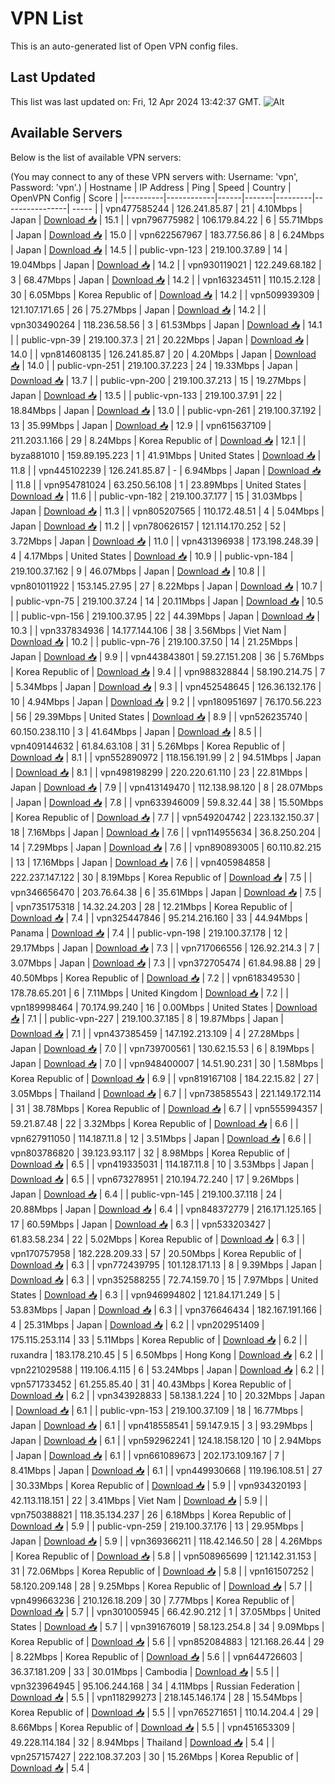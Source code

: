 # VPN List

This is an auto-generated list of Open VPN config files.

## Last Updated

This list was last updated on: Fri, 12 Apr 2024 13:42:37 GMT.
![Alt](https://repobeats.axiom.co/api/embed/186b98318ef1479477931607c1ad7d823f12451f.svg "Repobeats analytics image")

## Available Servers

Below is the list of available VPN servers:

(You may connect to any of these VPN servers with: Username: 'vpn', Password: 'vpn'.)
| Hostname | IP Address | Ping | Speed | Country | OpenVPN Config | Score |
|----------|------------|------|-------|---------|----------------| ----- |
| vpn477585244 | 126.241.85.87 | 21 | 4.10Mbps | Japan | [Download 📥](./configs/server_0_JP.ovpn) | 15.1 |
| vpn796775982 | 106.179.84.22 | 6 | 55.71Mbps | Japan | [Download 📥](./configs/server_1_JP.ovpn) | 15.0 |
| vpn622567967 | 183.77.56.86 | 8 | 6.24Mbps | Japan | [Download 📥](./configs/server_2_JP.ovpn) | 14.5 |
| public-vpn-123 | 219.100.37.89 | 14 | 19.04Mbps | Japan | [Download 📥](./configs/server_3_JP.ovpn) | 14.2 |
| vpn930119021 | 122.249.68.182 | 3 | 68.47Mbps | Japan | [Download 📥](./configs/server_4_JP.ovpn) | 14.2 |
| vpn163234511 | 110.15.2.128 | 30 | 6.05Mbps | Korea Republic of | [Download 📥](./configs/server_5_KR.ovpn) | 14.2 |
| vpn509939309 | 121.107.171.65 | 26 | 75.27Mbps | Japan | [Download 📥](./configs/server_6_JP.ovpn) | 14.2 |
| vpn303490264 | 118.236.58.56 | 3 | 61.53Mbps | Japan | [Download 📥](./configs/server_7_JP.ovpn) | 14.1 |
| public-vpn-39 | 219.100.37.3 | 21 | 20.22Mbps | Japan | [Download 📥](./configs/server_8_JP.ovpn) | 14.0 |
| vpn814608135 | 126.241.85.87 | 20 | 4.20Mbps | Japan | [Download 📥](./configs/server_9_JP.ovpn) | 14.0 |
| public-vpn-251 | 219.100.37.223 | 24 | 19.33Mbps | Japan | [Download 📥](./configs/server_10_JP.ovpn) | 13.7 |
| public-vpn-200 | 219.100.37.213 | 15 | 19.27Mbps | Japan | [Download 📥](./configs/server_11_JP.ovpn) | 13.5 |
| public-vpn-133 | 219.100.37.91 | 22 | 18.84Mbps | Japan | [Download 📥](./configs/server_12_JP.ovpn) | 13.0 |
| public-vpn-261 | 219.100.37.192 | 13 | 35.99Mbps | Japan | [Download 📥](./configs/server_13_JP.ovpn) | 12.9 |
| vpn615637109 | 211.203.1.166 | 29 | 8.24Mbps | Korea Republic of | [Download 📥](./configs/server_14_KR.ovpn) | 12.1 |
| byza881010 | 159.89.195.223 | 1 | 41.91Mbps | United States | [Download 📥](./configs/server_15_US.ovpn) | 11.8 |
| vpn445102239 | 126.241.85.87 | - | 6.94Mbps | Japan | [Download 📥](./configs/server_16_JP.ovpn) | 11.8 |
| vpn954781024 | 63.250.56.108 | 1 | 23.89Mbps | United States | [Download 📥](./configs/server_17_US.ovpn) | 11.6 |
| public-vpn-182 | 219.100.37.177 | 15 | 31.03Mbps | Japan | [Download 📥](./configs/server_18_JP.ovpn) | 11.3 |
| vpn805207565 | 110.172.48.51 | 4 | 5.04Mbps | Japan | [Download 📥](./configs/server_19_JP.ovpn) | 11.2 |
| vpn780626157 | 121.114.170.252 | 52 | 3.72Mbps | Japan | [Download 📥](./configs/server_20_JP.ovpn) | 11.0 |
| vpn431396938 | 173.198.248.39 | 4 | 4.17Mbps | United States | [Download 📥](./configs/server_21_US.ovpn) | 10.9 |
| public-vpn-184 | 219.100.37.162 | 9 | 46.07Mbps | Japan | [Download 📥](./configs/server_22_JP.ovpn) | 10.8 |
| vpn801011922 | 153.145.27.95 | 27 | 8.22Mbps | Japan | [Download 📥](./configs/server_23_JP.ovpn) | 10.7 |
| public-vpn-75 | 219.100.37.24 | 14 | 20.11Mbps | Japan | [Download 📥](./configs/server_24_JP.ovpn) | 10.5 |
| public-vpn-156 | 219.100.37.95 | 22 | 44.39Mbps | Japan | [Download 📥](./configs/server_25_JP.ovpn) | 10.3 |
| vpn337834936 | 14.177.144.106 | 38 | 3.56Mbps | Viet Nam | [Download 📥](./configs/server_26_VN.ovpn) | 10.2 |
| public-vpn-76 | 219.100.37.50 | 14 | 21.25Mbps | Japan | [Download 📥](./configs/server_27_JP.ovpn) | 9.9 |
| vpn443843801 | 59.27.151.208 | 36 | 5.76Mbps | Korea Republic of | [Download 📥](./configs/server_28_KR.ovpn) | 9.4 |
| vpn988328844 | 58.190.214.75 | 7 | 5.34Mbps | Japan | [Download 📥](./configs/server_29_JP.ovpn) | 9.3 |
| vpn452548645 | 126.36.132.176 | 10 | 4.94Mbps | Japan | [Download 📥](./configs/server_30_JP.ovpn) | 9.2 |
| vpn180951697 | 76.170.56.223 | 56 | 29.39Mbps | United States | [Download 📥](./configs/server_31_US.ovpn) | 8.9 |
| vpn526235740 | 60.150.238.110 | 3 | 41.64Mbps | Japan | [Download 📥](./configs/server_32_JP.ovpn) | 8.5 |
| vpn409144632 | 61.84.63.108 | 31 | 5.26Mbps | Korea Republic of | [Download 📥](./configs/server_33_KR.ovpn) | 8.1 |
| vpn552890972 | 118.156.191.99 | 2 | 94.51Mbps | Japan | [Download 📥](./configs/server_34_JP.ovpn) | 8.1 |
| vpn498198299 | 220.220.61.110 | 23 | 22.81Mbps | Japan | [Download 📥](./configs/server_35_JP.ovpn) | 7.9 |
| vpn413149470 | 112.138.98.120 | 8 | 28.07Mbps | Japan | [Download 📥](./configs/server_36_JP.ovpn) | 7.8 |
| vpn633946009 | 59.8.32.44 | 38 | 15.50Mbps | Korea Republic of | [Download 📥](./configs/server_37_KR.ovpn) | 7.7 |
| vpn549204742 | 223.132.150.37 | 18 | 7.16Mbps | Japan | [Download 📥](./configs/server_38_JP.ovpn) | 7.6 |
| vpn114955634 | 36.8.250.204 | 14 | 7.29Mbps | Japan | [Download 📥](./configs/server_39_JP.ovpn) | 7.6 |
| vpn890893005 | 60.110.82.215 | 13 | 17.16Mbps | Japan | [Download 📥](./configs/server_40_JP.ovpn) | 7.6 |
| vpn405984858 | 222.237.147.122 | 30 | 8.19Mbps | Korea Republic of | [Download 📥](./configs/server_41_KR.ovpn) | 7.5 |
| vpn346656470 | 203.76.64.38 | 6 | 35.61Mbps | Japan | [Download 📥](./configs/server_42_JP.ovpn) | 7.5 |
| vpn735175318 | 14.32.24.203 | 28 | 12.21Mbps | Korea Republic of | [Download 📥](./configs/server_43_KR.ovpn) | 7.4 |
| vpn325447846 | 95.214.216.160 | 33 | 44.94Mbps | Panama | [Download 📥](./configs/server_44_PA.ovpn) | 7.4 |
| public-vpn-198 | 219.100.37.178 | 12 | 29.17Mbps | Japan | [Download 📥](./configs/server_45_JP.ovpn) | 7.3 |
| vpn717066556 | 126.92.214.3 | 7 | 3.07Mbps | Japan | [Download 📥](./configs/server_46_JP.ovpn) | 7.3 |
| vpn372705474 | 61.84.98.88 | 29 | 40.50Mbps | Korea Republic of | [Download 📥](./configs/server_47_KR.ovpn) | 7.2 |
| vpn618349530 | 178.78.65.201 | 6 | 7.11Mbps | United Kingdom | [Download 📥](./configs/server_48_GB.ovpn) | 7.2 |
| vpn189998464 | 70.174.99.240 | 16 | 0.00Mbps | United States | [Download 📥](./configs/server_49_US.ovpn) | 7.1 |
| public-vpn-227 | 219.100.37.185 | 8 | 19.87Mbps | Japan | [Download 📥](./configs/server_50_JP.ovpn) | 7.1 |
| vpn437385459 | 147.192.213.109 | 4 | 27.28Mbps | Japan | [Download 📥](./configs/server_51_JP.ovpn) | 7.0 |
| vpn739700561 | 130.62.15.53 | 6 | 8.19Mbps | Japan | [Download 📥](./configs/server_52_JP.ovpn) | 7.0 |
| vpn948400007 | 14.51.90.231 | 30 | 1.58Mbps | Korea Republic of | [Download 📥](./configs/server_53_KR.ovpn) | 6.9 |
| vpn819167108 | 184.22.15.82 | 27 | 3.05Mbps | Thailand | [Download 📥](./configs/server_54_TH.ovpn) | 6.7 |
| vpn738585543 | 221.149.172.114 | 31 | 38.78Mbps | Korea Republic of | [Download 📥](./configs/server_55_KR.ovpn) | 6.7 |
| vpn555994357 | 59.21.87.48 | 22 | 3.32Mbps | Korea Republic of | [Download 📥](./configs/server_56_KR.ovpn) | 6.6 |
| vpn627911050 | 114.187.11.8 | 12 | 3.51Mbps | Japan | [Download 📥](./configs/server_57_JP.ovpn) | 6.6 |
| vpn803786820 | 39.123.93.117 | 32 | 8.98Mbps | Korea Republic of | [Download 📥](./configs/server_58_KR.ovpn) | 6.5 |
| vpn419335031 | 114.187.11.8 | 10 | 3.53Mbps | Japan | [Download 📥](./configs/server_59_JP.ovpn) | 6.5 |
| vpn673278951 | 210.194.72.240 | 17 | 9.26Mbps | Japan | [Download 📥](./configs/server_60_JP.ovpn) | 6.4 |
| public-vpn-145 | 219.100.37.118 | 24 | 20.88Mbps | Japan | [Download 📥](./configs/server_61_JP.ovpn) | 6.4 |
| vpn848372779 | 216.171.125.165 | 17 | 60.59Mbps | Japan | [Download 📥](./configs/server_62_JP.ovpn) | 6.3 |
| vpn533203427 | 61.83.58.234 | 22 | 5.02Mbps | Korea Republic of | [Download 📥](./configs/server_63_KR.ovpn) | 6.3 |
| vpn170757958 | 182.228.209.33 | 57 | 20.50Mbps | Korea Republic of | [Download 📥](./configs/server_64_KR.ovpn) | 6.3 |
| vpn772439795 | 101.128.171.13 | 8 | 9.39Mbps | Japan | [Download 📥](./configs/server_65_JP.ovpn) | 6.3 |
| vpn352588255 | 72.74.159.70 | 15 | 7.97Mbps | United States | [Download 📥](./configs/server_66_US.ovpn) | 6.3 |
| vpn946994802 | 121.84.171.249 | 5 | 53.83Mbps | Japan | [Download 📥](./configs/server_67_JP.ovpn) | 6.3 |
| vpn376646434 | 182.167.191.166 | 4 | 25.31Mbps | Japan | [Download 📥](./configs/server_68_JP.ovpn) | 6.2 |
| vpn202951409 | 175.115.253.114 | 33 | 5.11Mbps | Korea Republic of | [Download 📥](./configs/server_69_KR.ovpn) | 6.2 |
| ruxandra | 183.178.210.45 | 5 | 6.50Mbps | Hong Kong | [Download 📥](./configs/server_70_HK.ovpn) | 6.2 |
| vpn221029588 | 119.106.4.115 | 6 | 53.24Mbps | Japan | [Download 📥](./configs/server_71_JP.ovpn) | 6.2 |
| vpn571733452 | 61.255.85.40 | 31 | 40.43Mbps | Korea Republic of | [Download 📥](./configs/server_72_KR.ovpn) | 6.2 |
| vpn343928833 | 58.138.1.224 | 10 | 20.32Mbps | Japan | [Download 📥](./configs/server_73_JP.ovpn) | 6.1 |
| public-vpn-153 | 219.100.37.109 | 18 | 16.77Mbps | Japan | [Download 📥](./configs/server_74_JP.ovpn) | 6.1 |
| vpn418558541 | 59.147.9.15 | 3 | 93.29Mbps | Japan | [Download 📥](./configs/server_75_JP.ovpn) | 6.1 |
| vpn592962241 | 124.18.158.120 | 10 | 2.94Mbps | Japan | [Download 📥](./configs/server_76_JP.ovpn) | 6.1 |
| vpn661089673 | 202.173.109.167 | 7 | 8.41Mbps | Japan | [Download 📥](./configs/server_77_JP.ovpn) | 6.1 |
| vpn449930668 | 119.196.108.51 | 27 | 30.33Mbps | Korea Republic of | [Download 📥](./configs/server_78_KR.ovpn) | 5.9 |
| vpn934320193 | 42.113.118.151 | 22 | 3.41Mbps | Viet Nam | [Download 📥](./configs/server_79_VN.ovpn) | 5.9 |
| vpn750388821 | 118.35.134.237 | 26 | 6.18Mbps | Korea Republic of | [Download 📥](./configs/server_80_KR.ovpn) | 5.9 |
| public-vpn-259 | 219.100.37.176 | 13 | 29.95Mbps | Japan | [Download 📥](./configs/server_81_JP.ovpn) | 5.9 |
| vpn369366211 | 118.42.146.50 | 28 | 4.26Mbps | Korea Republic of | [Download 📥](./configs/server_82_KR.ovpn) | 5.8 |
| vpn508965699 | 121.142.31.153 | 31 | 72.06Mbps | Korea Republic of | [Download 📥](./configs/server_83_KR.ovpn) | 5.8 |
| vpn161507252 | 58.120.209.148 | 28 | 9.25Mbps | Korea Republic of | [Download 📥](./configs/server_84_KR.ovpn) | 5.7 |
| vpn499663236 | 210.126.18.209 | 30 | 7.77Mbps | Korea Republic of | [Download 📥](./configs/server_85_KR.ovpn) | 5.7 |
| vpn301005945 | 66.42.90.212 | 1 | 37.05Mbps | United States | [Download 📥](./configs/server_86_US.ovpn) | 5.7 |
| vpn391676019 | 58.123.254.8 | 34 | 9.09Mbps | Korea Republic of | [Download 📥](./configs/server_87_KR.ovpn) | 5.6 |
| vpn852084883 | 121.168.26.44 | 29 | 8.22Mbps | Korea Republic of | [Download 📥](./configs/server_88_KR.ovpn) | 5.6 |
| vpn644726603 | 36.37.181.209 | 33 | 30.01Mbps | Cambodia | [Download 📥](./configs/server_89_KH.ovpn) | 5.5 |
| vpn323964945 | 95.106.244.168 | 34 | 4.11Mbps | Russian Federation | [Download 📥](./configs/server_90_RU.ovpn) | 5.5 |
| vpn118299273 | 218.145.146.174 | 28 | 15.54Mbps | Korea Republic of | [Download 📥](./configs/server_91_KR.ovpn) | 5.5 |
| vpn765271651 | 110.14.204.4 | 29 | 8.66Mbps | Korea Republic of | [Download 📥](./configs/server_92_KR.ovpn) | 5.5 |
| vpn451653309 | 49.228.114.184 | 32 | 8.94Mbps | Thailand | [Download 📥](./configs/server_93_TH.ovpn) | 5.4 |
| vpn257157427 | 222.108.37.203 | 30 | 15.26Mbps | Korea Republic of | [Download 📥](./configs/server_94_KR.ovpn) | 5.4 |
